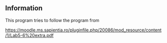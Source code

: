 ## Information

This program tries to follow the program from

https://moodle.ms.sapientia.ro/pluginfile.php/20086/mod_resource/content/1/Lab5-6%20extra.pdf
